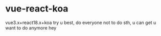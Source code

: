 # vue-react-koa
vue3.x+react18.x+koa
try u best, do everyone not to do sth, u can get u want to do anymore
hey
